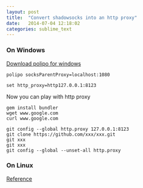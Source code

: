 ```yaml
---
layout: post
title:  "Convert shadowsocks into an http proxy"
date:   2014-07-04 12:18:02
categories: sublime_text
---
```


### On Windows

[Download polipo for windows](httpwww.pps.univ-paris-diderot.fr~jchsoftwarefilespolipo)

```
polipo socksParentProxy=localhost:1080

set http_proxy=http127.0.0.1:8123
```

Now you can play with http proxy
```
gem install bundler
wget www.google.com
curl www.google.com

git config --global http.proxy 127.0.0.1:8123
git clone https://github.com/xxx/xxx.git
git xxx
git xxx
git config --global --unset-all http.proxy

```

### On Linux
[Reference](httpsgithub.comclowwindyshadowsockswikiConvert-Shadowsocks-into-an-HTTP-proxy)
